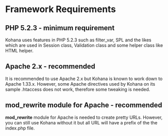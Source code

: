 # Framework Requirements

## PHP 5.2.3 - minimum requirement

Kohana uses features in PHP 5.2.3 such as filter_var, SPL and the likes
which are used in Session class, Validation class and some helper class like
HTML helper.

## Apache 2.x - recommended

It is recommended to use Apache 2.x but Kohana is known to work down to
Apache 1.33.x. However, some Apache directives used by Kohana on its
sample .htaccess does not work, therefore some tweaking is needed.

## mod_rewrite module for Apache - recommended

__mod_rewrite__ module for Apache is needed to create pretty URLs. However,
you can still use Kohana without it but all URL will have a prefix of the
the index.php file.


